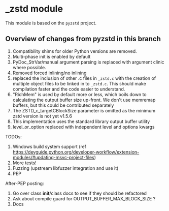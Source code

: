 # _zstd module

This module is based on the `pyzstd` project.

## Overview of changes from pyzstd in this branch

1. Compatibility shims for older Python versions are removed.
2. Multi-phase init is enabled by default
3. PyDoc_StrVar/manual argument parsing is replaced with argument clinic where possible.
4. Removed forced inlining/no inlining
5. replaced the inclusion of other .c files in `_zstd.c` with the creation of multiple object files to be linked in to `_zstd.c`. This should make compilation faster and the code easier to understand.
6. "RichMem" is used by default more or less, which boils down to calculating the output buffer size up-front. We don't use memremap buffers, but this could be contributed separately
7. The ZSTD_c_targetCBlockSize parameter is omitted as the minimum zstd version is not yet v1.5.6
8. This implementation uses the standard library output buffer utility
9. level_or_option replaced with independent level and options kwargs


TODOs:
1. Windows build system support (ref https://devguide.python.org/developer-workflow/extension-modules/#updating-msvc-project-files)
4. More tests!
5. Fuzzing (upstream libfuzzer integration and use it)
7. PEP

After-PEP posting:
1. Go over class __init__/class docs to see if they should be refactored
2. Ask about compile guard for OUTPUT_BUFFER_MAX_BLOCK_SIZE ?
3. Docs
